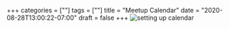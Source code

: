 +++
categories = [""]
tags = [""]
title = "Meetup Calendar"
date = "2020-08-28T13:00:22-07:00"
draft = false
+++
![setting up calendar](../meetup-calendar-files/meetup-calendar.jpg)
